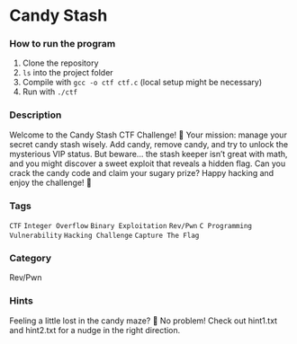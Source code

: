 # Candy Stash 

### How to run the program
1. Clone the repository
2. ```ls``` into the project folder
3. Compile with ```gcc -o ctf ctf.c``` (local setup might be necessary)
4. Run with ```./ctf```

### Description
Welcome to the Candy Stash CTF Challenge! 🍬
Your mission: manage your secret candy stash wisely. Add candy, remove candy, and try to unlock the mysterious VIP status. 
But beware... the stash keeper isn’t great with math, and you might discover a sweet exploit that reveals a hidden flag. 
Can you crack the candy code and claim your sugary prize?
Happy hacking and enjoy the challenge! 🎉

### Tags
```CTF``` ```Integer Overflow``` ```Binary Exploitation``` ```Rev/Pwn``` ```C Programming``` ```Vulnerability``` ```Hacking Challenge``` ```Capture The Flag```

### Category
Rev/Pwn

### Hints
Feeling a little lost in the candy maze? 🍬 No problem!
Check out hint1.txt and hint2.txt for a nudge in the right direction.
